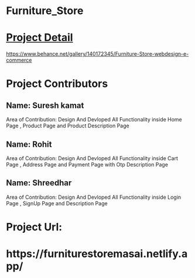 # Furniture_Store

<a href="https://www.behance.net/gallery/140172345/Furniture-Store-webdesign-e-commerce"><h1>Project Detail </h1></a>

https://www.behance.net/gallery/140172345/Furniture-Store-webdesign-e-commerce



<div>
<h1>Project Contributors</h1>
<h2>Name: Suresh kamat</h2>
<p>Area of Contribution: Design And Devloped All Functionality inside Home Page , Product Page and Product Description Page</p>


<h2>Name: Rohit</h2>
<p>Area of Contribution: Design And Devloped All Functionality inside Cart Page , Address Page and Payment Page with Otp Description Page</p>
</div>


<h2>Name: Shreedhar</h2>
<p>Area of Contribution: Design And Devloped All Functionality inside Login Page , SignUp Page and Description Page </p>
</div>


<h1>Project Url:</h1>

<h1>https://furniturestoremasai.netlify.app/</h1>
